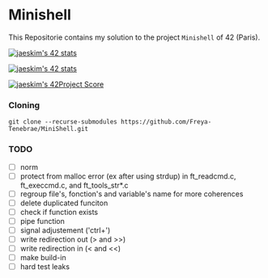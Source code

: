 # Minishell

This Repositorie contains my solution to the project `Minishell` of 42 (Paris).

[![jaeskim's 42 stats](https://badge42.herokuapp.com/api/stats/cmaginot?cursus=42cursus&privacyName=true)](https://github.com/JaeSeoKim/badge42)

[![jaeskim's 42 stats](https://badge42.herokuapp.com/api/stats/gadeneux?cursus=42cursus&privacyName=true)](https://github.com/JaeSeoKim/badge42)

[![jaeskim's 42Project Score](https://badge42.herokuapp.com/api/project/cmaginot/minishell)](https://github.com/JaeSeoKim/badge42)

### Cloning

```shell
git clone --recurse-submodules https://github.com/Freya-Tenebrae/MiniShell.git
```

### TODO

- [ ] norm
- [ ] protect from malloc error (ex after using strdup) in ft_readcmd.c, ft_execcmd.c, and ft_tools_str*.c
- [ ] regroup file's, fonction's and variable's name for more coherences
- [ ] delete duplicated funciton
- [ ] check if function exists
- [ ] pipe function
- [ ] signal adjustement ('ctrl+\')
- [ ] write redirection out (> and >>)
- [ ] write redirection in (< and <<)
- [ ] make build-in
- [ ] hard test leaks
